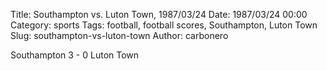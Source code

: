 Title: Southampton vs. Luton Town, 1987/03/24
Date: 1987/03/24 00:00
Category: sports
Tags: football, football scores, Southampton, Luton Town
Slug: southampton-vs-luton-town
Author: carbonero


Southampton 3 - 0 Luton Town
